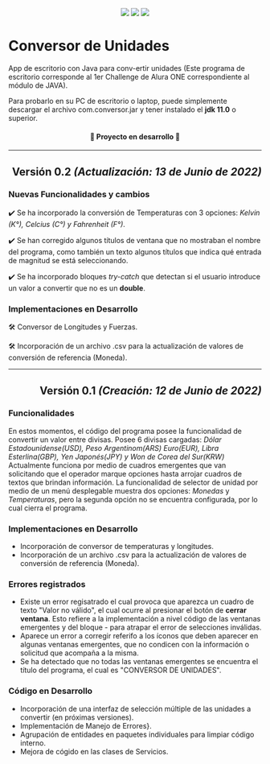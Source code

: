 <p align="center">
<img src="https://img.shields.io/badge/Estado-EN%20DESARRLLO-green">
<img src="https://img.shields.io/badge/JAVA-11.0v-blue">
<img src="https://img.shields.io/badge/Version-0.2v-yellow">
</p>

# Conversor de Unidades
App de escritorio con Java para conv-ertir unidades (Este programa de escritorio corresponde al 1er Challenge de Alura ONE correspondiente al módulo de JAVA).

Para probarlo en su PC de escritorio o laptop, puede simplemente descargar el archivo com.conversor.jar y tener instalado el <b>jdk 11.0</b> o superior.

<h4 align="center"> 🚧 Proyecto en desarrollo 🚧 </h4>

<hr>

<h2 align="right">Versión 0.2 <i>(Actualización: 13 de Junio de 2022)</i></h2>

<h3>Nuevas Funcionalidades y cambios</h3>
  <p>✔️ Se ha incorporado la conversión de Temperaturas con 3 opciones: <i>Kelvin (K°), Celcius (C°) y Fahrenheit (F°)</i>.</p>
  <p>✔️ Se han corregido algunos títulos de ventana que no mostraban el nombre del programa, como también un texto algunos títulos que indica qué entrada de magnitud se está seleccionando.</p>
  <p>✔️ Se ha incorporado bloques <i>try-catch</i> que detectan si el usuario introduce un valor a convertir que no es un <b>double</b>.</p>

<h3>Implementaciones en Desarrollo</h3>
  <p>🛠️ Conversor de Longitudes y Fuerzas.</p>
  <p>🛠️ Incorporación de un archivo .csv para la actualización de valores de conversión de referencia (Moneda).</p>

<hr>

<h2 align="right">Versión 0.1 <i>(Creación: 12 de Junio de 2022)</i></h2>

<h3>Funcionalidades</h3> 
En estos momentos, el código del programa posee la funcionalidad de convertir un valor entre divisas. Posee 6 divisas cargadas: <i>Dólar Estadounidense(USD), Peso Argentinom(ARS) Euro(EUR), Libra Esterlina(GBP), Yen Japonés(JPY) y Won de Corea del Sur(KRW)</i>
Actualmente funciona por medio de cuadros emergentes que van solicitando que el operador marque opciones hasta arrojar cuadros de textos que brindan información.
La funcionalidad de selector de unidad por medio de un menú desplegable muestra dos opciones: <i>Monedas</i> y <i>Temperaturas</i>, pero la segunda opción no se encuentra configurada, por lo cual cierra el programa.

<h3>Implementaciones en Desarrollo</h3>
<ul>
  <li>Incorporación de conversor de temperaturas y longitudes.</li>
  <li>Incorporación de un archivo .csv para la actualización de valores de conversión de referencia (Moneda).</li>
</ul>

<h3>Errores registrados</h3>
<ul>
  <li>Existe un error regisatrado el cual provoca que aparezca un cuadro de texto "Valor no válido", el cual ocurre al presionar el botón de <b>cerrar ventana</b>. Esto refiere a la implementación a nivel código de las ventanas emergentes y del bloque <try>-<catch> para atrapar el error de selecciones inválidas.</li>
  <li>Aparece un error a corregir referifo a los íconos que deben aparecer en algunas ventanas emergentes, que no condicen con la información o solicitud que acompaña a la misma.</li>
  <li>Se ha detectado que no todas las ventanas emergentes se encuentra el título del programa, el cual es "CONVERSOR DE UNIDADES".</li>
</ul>

<h3>Código en Desarrollo</h3>
<ul>
  <li>Incorporación de una interfaz de selección múltiple de las unidades a convertir (en próximas versiones).</li>
  <li>Implementación de Manejo de Errores}.</li>
  <li>Agrupación de entidades en paquetes individuales para limpiar código interno.</li>
  <li>Mejora de cógido en las clases de Servicios.</li>
</ul>
